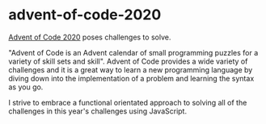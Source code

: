 # advent-of-code-2020

[Advent of Code 2020](https://adventofcode.com/2020) poses challenges to solve.

"Advent of Code is an Advent calendar of small programming puzzles for a variety of skill sets and skill". Advent of Code provides a wide variety of challenges and it is a great way to learn a new programming language by diving down into the implementation of a problem and learning the syntax as you go.

I strive to embrace a functional orientated approach to solving all of the challenges in this year's challenges using JavaScript.
